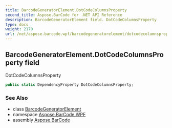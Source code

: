 ```yaml
---
title: BarcodeGeneratorElement.DotCodeColumnsProperty
second_title: Aspose.BarCode for .NET API Reference
description: BarcodeGeneratorElement field. DotCodeColumnsProperty
type: docs
weight: 2170
url: /net/aspose.barcode.wpf/barcodegeneratorelement/dotcodecolumnsproperty/
---
```

## BarcodeGeneratorElement.DotCodeColumnsProperty field

DotCodeColumnsProperty

```csharp
public static DependencyProperty DotCodeColumnsProperty;
```

### See Also

* class [BarcodeGeneratorElement](../)
* namespace [Aspose.BarCode.WPF](../../barcodegeneratorelement/)
* assembly [Aspose.BarCode](../../../)


